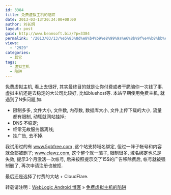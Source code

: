 ```yaml
---
id: 3384
title: 免费虚拟主机的陷阱
date: 2013-03-13T20:34:00+00:00
author: 刘长炯
layout: post
guid: http://www.beansoft.biz/?p=3384
permalink: '/2013/03/13/%e5%85%8d%e8%b4%b9%e8%99%9a%e6%8b%9f%e4%b8%bb%e6%9c%ba%e7%9a%84%e9%99%b7%e9%98%b1/'
views:
  - "2929"
categories:
  - 其它
tags:
  - 虚拟主机
  - 陷阱
---
```

免费虚拟主机, 看上去很好, 其实最终目的就是让你付费或者干脆骗你一次钱了事. 虚拟主机还是去稳定的大公司比较好, 比如bluehost等. 本站早期使用免费主机, 就遇到了N多问题,如:

  * 限制多多, 文件大小, 文件数, 内存数, 数据库大小, 文件上传下载的大小, 流量都有限制, 动辄就网站挂掉;
  * DNS 不稳定;
  * 经常无故服务器离线;
  * 挂广告, 去不掉.

我试用过的有 www.5gbfree.com ,这个站支持域名绑定, 但过一阵子帐号和内容就全部被删了; www.clawz.com, 这个整个就一骗子, 限制很多, 域名绑定也总是失效, 提示3个月激活一次帐号, 后来按照提示交了15$的广告移除费后, 帐号就被强制删了, 再次申请注册也被拒.

最后还是选择了付费的大站 + CloudFlare.

转载请注明：[WebLogic Android 博客](http://www.beansoft.biz) &raquo; [免费虚拟主机的陷阱](http://www.beansoft.biz/2013/03/13/%e5%85%8d%e8%b4%b9%e8%99%9a%e6%8b%9f%e4%b8%bb%e6%9c%ba%e7%9a%84%e9%99%b7%e9%98%b1/)